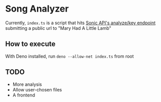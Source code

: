 # Song Analyzer

Currently, `index.ts` is a script that hits [Sonic API's analyze/key endpoint](http://www.sonicapi.com/docs/api/analyze-key) submitting a public url to "Mary Had A Little Lamb"

## How to execute

With Deno installed, run `deno --allow-net index.ts` from root

## TODO

- More analysis
- Allow user-chosen files
- A frontend

